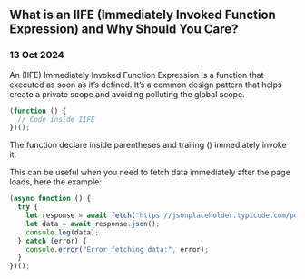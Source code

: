 ## What is an IIFE (Immediately Invoked Function Expression) and Why Should You Care?

### 13 Oct 2024

An (IIFE) Immediately Invoked Function Expression is a function that executed as soon as it’s defined.
It’s a common design pattern that helps create a private scope and avoiding polluting the global scope.

```javascript
(function () {
  // Code inside IIFE
})();
```

The function declare inside parentheses and trailing () immediately invoke it.

This can be useful when you need to fetch data immediately after the page loads, here the example:

```javascript
(async function () {
  try {
    let response = await fetch("https://jsonplaceholder.typicode.com/posts");
    let data = await response.json();
    console.log(data);
  } catch (error) {
    console.error("Error fetching data:", error);
  }
})();
```
